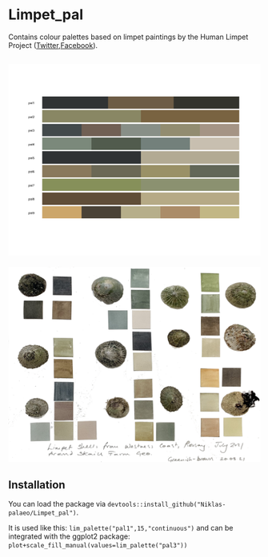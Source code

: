 # Limpet_pal
Contains colour palettes based on limpet paintings by the Human Limpet Project ([Twitter](https://twitter.com/HelenChanges),[Facebook](https://m.facebook.com/limpetsthroughtime/)).

![](all_pals.png)
---
![](palette.png)

## Installation

You can load the package via `devtools::install_github("Niklas-palaeo/Limpet_pal")`.

It is used like this: 
`lim_palette("pal1",15,"continuous")` and can be integrated with the ggplot2 package:
`plot+scale_fill_manual(values=lim_palette("pal3"))`
